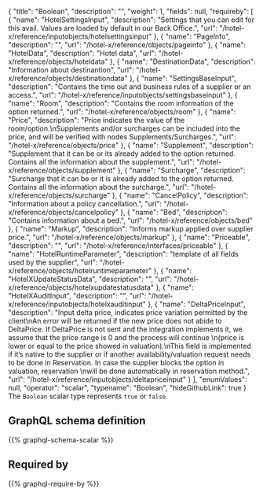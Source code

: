 {
  "title": "Boolean",
  "description": "",
  "weight": 1,
  "fields": null,
  "requireby": [
    {
      "name": "HotelSettingsInput",
      "description": "Settings that you can edit for this avail. Values are loaded by default in our Back Office.",
      "url": "/hotel-x/reference/inputobjects/hotelsettingsinput"
    },
    {
      "name": "PageInfo",
      "description": "",
      "url": "/hotel-x/reference/objects/pageinfo"
    },
    {
      "name": "HotelData",
      "description": "Hotel data",
      "url": "/hotel-x/reference/objects/hoteldata"
    },
    {
      "name": "DestinationData",
      "description": "Information about destinantion",
      "url": "/hotel-x/reference/objects/destinationdata"
    },
    {
      "name": "SettingsBaseInput",
      "description": "Contains the time out and business rules of a supplier or an access.",
      "url": "/hotel-x/reference/inputobjects/settingsbaseinput"
    },
    {
      "name": "Room",
      "description": "Contains the room information of the option returned.",
      "url": "/hotel-x/reference/objects/room"
    },
    {
      "name": "Price",
      "description": "Price indicates the value of the room/option.\nSupplements and/or surcharges can be included into the price, and will be verified with nodes Supplements/Surcharges.",
      "url": "/hotel-x/reference/objects/price"
    },
    {
      "name": "Supplement",
      "description": "Supplement that it can be or its already added to the option returned. Contains all the information about the supplement.",
      "url": "/hotel-x/reference/objects/supplement"
    },
    {
      "name": "Surcharge",
      "description": "Surcharge that it can be or it is already added to the option returned. Contains all the information about the surcharge.",
      "url": "/hotel-x/reference/objects/surcharge"
    },
    {
      "name": "CancelPolicy",
      "description": "Information about a policy cancellation.",
      "url": "/hotel-x/reference/objects/cancelpolicy"
    },
    {
      "name": "Bed",
      "description": "Contains information about a bed.",
      "url": "/hotel-x/reference/objects/bed"
    },
    {
      "name": "Markup",
      "description": "Informs markup applied over supplier price.",
      "url": "/hotel-x/reference/objects/markup"
    },
    {
      "name": "Priceable",
      "description": "",
      "url": "/hotel-x/reference/interfaces/priceable"
    },
    {
      "name": "HotelRuntimeParameter",
      "description": "template of all fields used by the supplier",
      "url": "/hotel-x/reference/objects/hotelruntimeparameter"
    },
    {
      "name": "HotelXUpdateStatusData",
      "description": "",
      "url": "/hotel-x/reference/objects/hotelxupdatestatusdata"
    },
    {
      "name": "HotelXAuditInput",
      "description": "",
      "url": "/hotel-x/reference/inputobjects/hotelxauditinput"
    },
    {
      "name": "DeltaPriceInput",
      "description": "Input delta price, indicates price variation permitted by the client\nAn error will be returned if the new price does not abide to DeltaPrice. If DeltaPrice is not sent and the integration implements it, we assume that the price range is 0 and the process will continue \n(price is lower or equal to the price showed in valuation).\nThis field is implemented if it’s native to the supplier or if another availability/valuation request needs to be done in Reservation. In case the supplier blocks the option in valuation, reservation \nwill be done automatically in reservation method.",
      "url": "/hotel-x/reference/inputobjects/deltapriceinput"
    }
  ],
  "enumValues": null,
  "operator": "scalar",
  "typename": "Boolean",
  "hideGithubLink": true
}
The `Boolean` scalar type represents `true` or `false`.
## GraphQL schema definition

{{% graphql-schema-scalar %}}

## Required by

{{% graphql-require-by %}}
